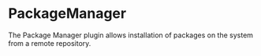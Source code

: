 # PackageManager #

The Package Manager plugin allows installation of packages on the system from a remote repository.


